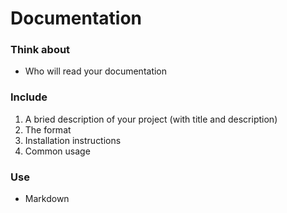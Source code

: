 # Documentation


### Think about

- Who will read your documentation

### Include
1. A bried description of your project (with title and description)
2. The format
3. Installation instructions
4. Common usage

### Use

- Markdown
